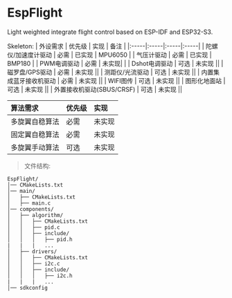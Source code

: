 # EspFlight
Light weighted integrate flight control based on ESP-IDF and ESP32-S3.

Skeleton:
| 外设需求 | 优先级 | 实现 | 备注 |
|:-----|:-----|:-----|:-----|
| 陀螺仪/加速度计驱动 | 必需   | 已实现 | MPU6050 |
| 气压计驱动 | 必需   | 已实现 | BMP180 |
| PWM电调驱动 | 必需  | 未实现| |
| Dshot电调驱动 | 可选   | 未实现 ||
| 磁罗盘/GPS驱动 | 必需   | 未实现 ||
| 测距仪/光流驱动 | 可选   | 未实现 ||
| 内置集成蓝牙接收机驱动 | 必需   | 未实现 ||
| WIFI图传 | 可选   | 未实现 ||
| 图形化地面站 | 可选   | 未实现 ||
| 外置接收机驱动(SBUS/CRSF) | 可选   | 未实现 ||

| 算法需求 | 优先级 | 实现 |
|:-----|:-----|:-----|
| 多旋翼自稳算法 | 必需   | 未实现 |
| 固定翼自稳算法 | 必需   | 未实现 |
| 多旋翼手动算法 | 可选   | 未实现 |

>文件结构:

```
EspFlight/
│── CMakeLists.txt
│── main/
│   ├── CMakeLists.txt
│   ├── main.c
│── components/
│   ├── algorithm/
│   │   ├── CMakeLists.txt
│   │   ├── pid.c
│   │   ├── include/
│   │   │   ├── pid.h
|   |   |   ...
│   ├── drivers/
│   │   ├── CMakeLists.txt
│   │   ├── i2c.c
│   │   ├── include/
│   │   │   ├── i2c.h
|   |   |   ...
│── sdkconfig

```